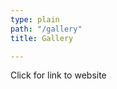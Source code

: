 ```yaml
---
type: plain
path: "/gallery"
title: Gallery

---
```

<div class="row">

<div class="col-md-4>

</div>

<p>If you want to see more pictures: <a href="https://www.facebook.com/internationallyonmun">Click for link to website</a></p>

</div>